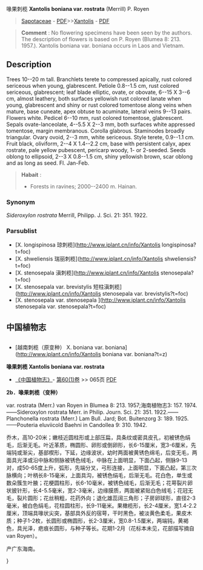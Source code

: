 喙果刺榄 **Xantolis boniana var. rostrata** (Merrill) P. Royen

> [Sapotaceae](http://www.iplant.cn/info/Sapotaceae?t=foc) - [PDF](http://www.iplant.cn/foc/pdf/Sapotaceae.pdf)>>[Xantolis](http://www.iplant.cn/info/Xantolis?t=foc) - [PDF](http://www.iplant.cn/foc/pdf/Xantolis.pdf)

> **Comment** : 
> No flowering specimens have been seen by the authors. The description of flowers is based on P. Royen (Blumea 8: 213. 1957.).
> Xantolis boniana var. boniana occurs in Laos and Vietnam.

## Description

Trees 10--20 m tall. Branchlets terete to compressed apically, rust colored sericeous when young, glabrescent. Petiole 0.8--1.5 cm, rust colored sericeous, glabrescent; leaf blade elliptic, ovate, or obovate, 6--15 X 3--6 cm, almost leathery, both surfaces yellowish rust colored lanate when young, glabrescent and shiny or rust colored tomentose along veins when mature, base cuneate, apex obtuse to acuminate, lateral veins 9--13 pairs. Flowers white. Pedicel 6--10 mm, rust colored tomentose, glabrescent. Sepals ovate-lanceolate, 4--5.5 X 2--3 mm, both surfaces white appressed tomentose, margin membranous. Corolla glabrous. Staminodes broadly triangular. Ovary ovoid, 2--3 mm, white sericeous. Style terete, 0.9--1.1 cm. Fruit black, oliviform, 2--4 X 1.4--2.2 cm, base with persistent calyx, apex rostrate, pale yellow pubescent, pericarp woody, 1- or 2-seeded. Seeds oblong to ellipsoid, 2--3 X 0.8--1.5 cm, shiny yellowish brown, scar oblong and as long as seed. Fl. Jan-Feb.

> **Habait** : 
>* Forests in ravines; 2000--2400 m. Hainan.

### Synonym
*Sideroxylon rostrata* Merrill, Philipp. J. Sci. 21: 351. 1922.

### Parsublist

* [X.  longispinosa  琼刺榄](http://www.iplant.cn/info/Xantolis longispinosa?t=foc)
* [X.  shweliensis  瑞丽刺榄](http://www.iplant.cn/info/Xantolis shweliensis?t=foc)
* [X.  stenosepala  滇刺榄](http://www.iplant.cn/info/Xantolis stenosepala?t=foc)
* [X.  stenosepala var. brevistylis  短柱滇刺榄](http://www.iplant.cn/info/Xantolis stenosepala var. brevistylis?t=foc)
* [X.  stenosepala var. stenosepala  ](http://www.iplant.cn/info/Xantolis stenosepala var. stenosepala?t=foc)

## 中国植物志

## 
* [越南刺榄（原变种）  X.  boniana var. boniana](http://www.iplant.cn/info/Xantolis boniana var. boniana?t=z)

**喙果刺榄 Xantolis boniana var. rostrata**

* [《中国植物志》](http://www.iplant.cn/frps)- [第60(1)卷](http://www.iplant.cn/frps/vol/60(1)) >> 065页 [PDF](http://www.iplant.cn/frps/pdf/60(1)/065d.PDF)

**2b．喙果刺榄（变种）**

var. rostrata (Merr.) van Royen in Blumea 8: 213. 1957;海南植物志3: 157. 1974. ——Sideroxylon rostrata Merr. in Philip. Journ. Sci. 21: 351. 1922.——Planchonella rostrata (Merr.) Lam Bull. Jard; Bot. Buitenzorg 3: 189. 1925.——Pouteria eluviicold Baehni in Candollea 9: 310. 1942.

乔木，高10-20米；嫩枝近圆柱形或上部压扁，具条纹或密具皮孔，初被锈色绢毛，后渐无毛。叶近革质，椭圆形、卵形或倒卵形，长6-15厘米，宽3-6厘米，先端钝或渐尖，基部楔形，下延，边缘波状，幼时两面被黄锈色绵毛，后变无毛，两面具光泽或沿中脉和侧脉被锈色绒毛，中脉在上面明显，下面凸起，侧脉9-13对，成50-65度上升，弧形，先端分叉，弓形连接，上面明显，下面凸起，第三次脉横向；叶柄长8-15毫米，上面具沟，被锈色绢毛，后渐无毛。花白色，单生或数朵簇生叶腋；花梗圆柱形，长6-10毫米，被锈色绒毛，后渐无毛；花萼裂片卵状披针形，长4-5.5毫米，宽2-3毫米，边缘膜质，两面被紧贴白色绒毛；花冠无毛，裂片圆形；花丝稍粗，花药外向；退化雄蕊阔三角形；子房卵球形，直径2-3毫米，被白色绢毛，花柱圆柱形，长9-11毫米。果橄榄形，长2-4厘米，宽1.4-2.2厘米，顶端具喙状尖突，基部具外反的宿萼，干时黑色，被淡黄色柔毛，果皮木质；种子1-2枚，长圆形或椭圆形，长2-3厘米，宽0.8-1.5厘米，两端钝，黄褐色，具光泽，疤痕长圆形，与种子等长。花期1-2月（花标本未见，花部描写摘自van Royen）。

产广东海南。

}